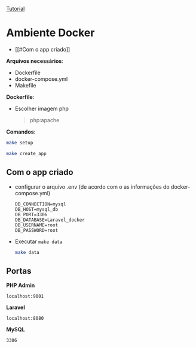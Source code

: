[Tutorial](https://www.youtube.com/watch?v=V-MDfE1I6u0)
# Ambiente Docker

- [[#Com o app criado]]

**Arquivos necessários**:
- Dockerfile
- docker-compose.yml
- Makefile

**Dockerfile**:
- Escolher imagem php
	> php:apache

**Comandos**:
```bash
make setup
```

```bash
make create_app
```

## Com o app criado
- configurar o arquivo .env (de acordo com o as informações do docker-compose.yml)
	```
	DB_CONNECTION=mysql
	DB_HOST=mysql_db
	DB_PORT=3306
	DB_DATABASE=Laravel_docker
	DB_USERNAME=root
	DB_PASSWORD=root
	```

- Executar `make data`
	```bash
	make data
	```

## Portas

**PHP Admin**
```
localhost:9001
```

**Laravel**
```
localhost:8080
```

**MySQL**
```
3306
```